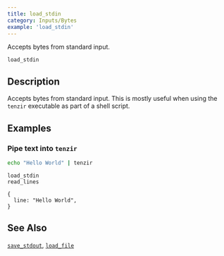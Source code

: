 ```yaml
---
title: load_stdin
category: Inputs/Bytes
example: 'load_stdin'
---
```



Accepts bytes from standard input.

```tql
load_stdin
```

## Description

Accepts bytes from standard input. This is mostly useful when using the
`tenzir` executable as part of a shell script.

## Examples

### Pipe text into `tenzir`

```sh
echo "Hello World" | tenzir
```

```tql
load_stdin
read_lines
```

```tql
{
  line: "Hello World",
}
```

## See Also

[`save_stdout`](/reference/operators/save_stdout),
[`load_file`](/reference/operators/load_file)

